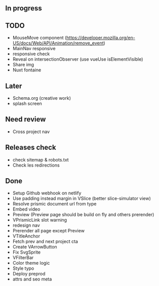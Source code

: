 ## In progress

## TODO
- MouseMove component (https://developer.mozilla.org/en-US/docs/Web/API/Animation/remove_event)
- MainNav responsive
- responsive check
- Reveal on intersectionObserver (use vueUse isElementVisible)
- Share img
- Nuxt fontaine

## Later
- Schema.org (creative work)
- splash screen

## Need review
- Cross project nav

## Releases check
- check sitemap & robots.txt
- Check les redirections

## Done
- Setup Github webhook on netlify
- Use padding instead margin in VSlice (better slice-simulator view)
- Resolve prismic document url from type
- Embed video
- Preview (Preview page should be build on fly and others prerender)
- VPrismicLink slot warning
- redesign nav
- Prerender all page except Preview
- VTitleAnchor
- Fetch prev and next project cta
- Create VArrowButton
- Fix SvgSprite
- VFilterBar
- Color theme logic
- Style typo
- Deploy preprod
- attrs and seo meta 
